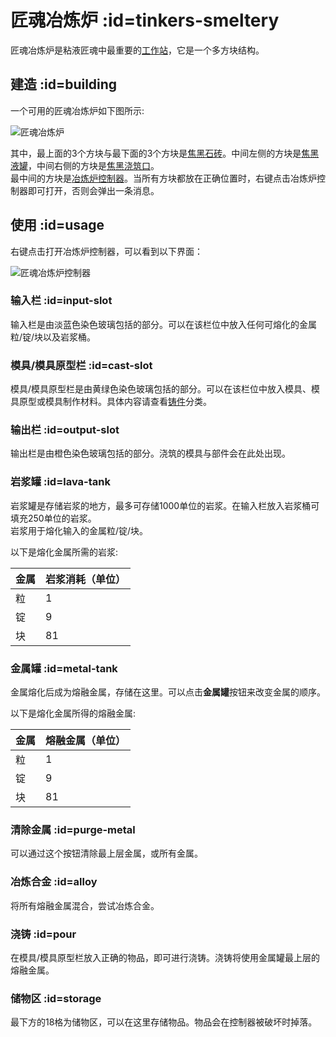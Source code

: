 # 匠魂冶炼炉 :id=tinkers-smeltery

匠魂冶炼炉是粘液匠魂中最重要的[工作站](./Workstations)，它是一个多方块结构。

## 建造 :id=building

一个可用的匠魂冶炼炉如下图所示:

![匠魂冶炼炉](https://gzassets.cn/minecraft/plugin/slimefun/wiki/addons/images/slime-tinker/tinkers-smeltery.png ':size=50%')

其中，最上面的3个方块与最下面的3个方块是[焦黑石砖](./Materials#seared-brick-block)。中间左侧的方块是[焦黑液罐](./Materials#seared-tank)，中间右侧的方块是[焦黑浇筑口](./Materials#spout)。  
最中间的方块是[冶炼炉控制器](./Materials#smeltery-controller)。当所有方块都放在正确位置时，右键点击冶炼炉控制器即可打开，否则会弹出一条消息。

## 使用 :id=usage

右键点击打开冶炼炉控制器，可以看到以下界面：

![匠魂冶炼炉控制器](https://gzassets.cn/minecraft/plugin/slimefun/wiki/addons/images/slime-tinker/tinkers-smeltery-controller.png ':size=50%')

### 输入栏 :id=input-slot

输入栏是由淡蓝色染色玻璃包括的部分。可以在该栏位中放入任何可熔化的金属粒/锭/块以及岩浆桶。

### 模具/模具原型栏 :id=cast-slot

模具/模具原型栏是由黄绿色染色玻璃包括的部分。可以在该栏位中放入模具、模具原型或模具制作材料。具体内容请查看[铸件](./Casts)分类。

### 输出栏 :id=output-slot

输出栏是由橙色染色玻璃包括的部分。浇筑的模具与部件会在此处出现。

### 岩浆罐 :id=lava-tank

岩浆罐是存储岩浆的地方，最多可存储1000单位的岩浆。在输入栏放入岩浆桶可填充250单位的岩浆。  
岩浆用于熔化输入的金属粒/锭/块。

以下是熔化金属所需的岩浆:

| 金属 | 岩浆消耗（单位） |
| --- | ------- |
| 粒 | 1 |
| 锭 | 9 |
| 块 | 81 |

### 金属罐 :id=metal-tank

金属熔化后成为熔融金属，存储在这里。可以点击**金属罐**按钮来改变金属的顺序。

以下是熔化金属所得的熔融金属:

| 金属 | 熔融金属（单位） |
| --- | ------- |
| 粒 | 1 |
| 锭 | 9 |
| 块 | 81 |

### 清除金属 :id=purge-metal

可以通过这个按钮清除最上层金属，或所有金属。

### 冶炼合金 :id=alloy

将所有熔融金属混合，尝试冶炼合金。

### 浇铸 :id=pour

在模具/模具原型栏放入正确的物品，即可进行浇铸。浇铸将使用金属罐最上层的熔融金属。

### 储物区 :id=storage

最下方的18格为储物区，可以在这里存储物品。物品会在控制器被破坏时掉落。
